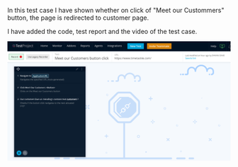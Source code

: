 
In this test case I have shown whether on click of "Meet our Custommers" button, the page is redirected to customer page.

I have added the code, test report and the video of the test case.

<img src="/Marketing Website/Meet our Customers Button Click/Meet our Customers.PNG">
